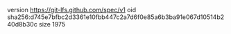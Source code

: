 version https://git-lfs.github.com/spec/v1
oid sha256:d745e7bfbc2d3361e10fbb447c2a7d6f0e85a6b3ba91e067d10514b240d8b30c
size 1975
